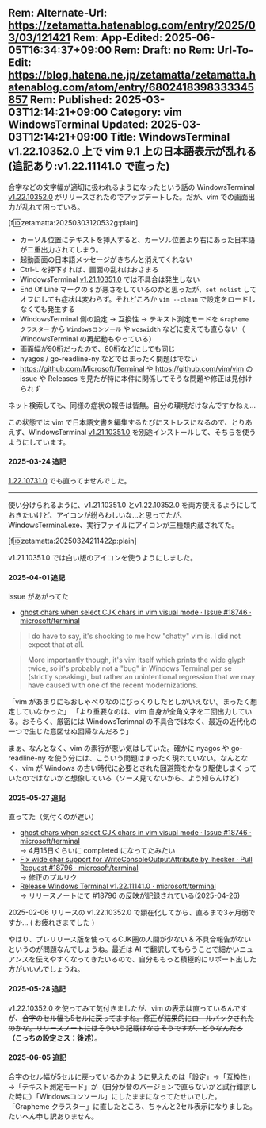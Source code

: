 Rem: Alternate-Url: https://zetamatta.hatenablog.com/entry/2025/03/03/121421
Rem: App-Edited: 2025-06-05T16:34:37+09:00
Rem: Draft: no
Rem: Url-To-Edit: https://blog.hatena.ne.jp/zetamatta/zetamatta.hatenablog.com/atom/entry/6802418398333345857
Rem: Published: 2025-03-03T12:14:21+09:00
Category: vim WindowsTerminal
Updated: 2025-03-03T12:14:21+09:00
Title: WindowsTerminal v1.22.10352.0 上で vim 9.1 上の日本語表示が乱れる (追記あり:v1.22.11141.0 で直った)
---
合字などの文字幅が適切に扱われるようになったという話の WindowsTerminal [v1.22.10352.0] がリリースされたのでアップデートした。だが、vim での画面出力が乱れて困っている。

[f:id:zetamatta:20250303120532g:plain]

- カーソル位置にテキストを挿入すると、カーソル位置より右にあった日本語が二重出力されてしまう。
- 起動画面の日本語メッセージがきちんと消えてくれない
- Ctrl-L を押下すれば、画面の乱れはおさまる
- WindowsTerminal [v1.21.10351.0] では不具合は発生しない
- End Of Line マークの `$` が悪さをしているのかと思ったが、`set nolist` してオフにしても症状は変わらず。それどころか `vim --clean` で設定をロードしなくても発生する
- WindowsTerminal 側の設定 → 互換性 → テキスト測定モードを `Grapheme クラスター` から `Windowsコンソール` や `wcswidth` などに変えても直らない（ WindowsTerminal の再起動もやっている）
- 画面幅が90桁だったので、80桁などにしても同じ
- nyagos / go-readline-ny などではまったく問題はでない
- https://github.com/Microsoft/Terminal や https://github.com/vim/vim の issue や Releases を見たが特に本件に関係してそうな問題や修正は見付けられず

ネット検索しても、同様の症状の報告は皆無。自分の環境だけなんですかねぇ…

この状態では vim で日本語文書を編集するたびにストレスになるので、とりあえず、WindowsTerminal [v1.21.10351.0] を別途インストールして、そちらを使うようにしています。

[v1.22.10352.0]: https://github.com/microsoft/terminal/releases/tag/v1.22.10352.0
[v1.21.10351.0]: https://github.com/microsoft/terminal/releases/tag/v1.21.10351.0

#### 2025-03-24 追記

[1.22.10731.0] でも直ってませんでした。

---

[1.22.10731.0]: https://github.com/microsoft/terminal/releases/tag/v1.22.10731.0

使い分けられるように、v1.21.10351.0 とv1.22.10352.0 を両方使えるようにしておきたいけど、アイコンが紛らわしいな…と思ってたが、WindowsTerminal.exe、実行ファイルにアイコンが三種類内蔵されてた。

[f:id:zetamatta:20250324211422p:plain]

v1.21.10351.0 では白い版のアイコンを使うようにしました。

#### 2025-04-01 追記

issue があがってた

- [ghost chars when select CJK chars in vim visual mode · Issue #18746 · microsoft/terminal](https://github.com/microsoft/terminal/issues/18746)

> I do have to say, it's shocking to me how "chatty" vim is. I did not expect that at all.  

> More importantly though, it's vim itself which prints the wide glyph twice, so it's probably not a "bug" in Windows Terminal per se (strictly speaking), but rather an unintentional regression that we may have caused with one of the recent modernizations. 

「vim があまりにもおしゃべりなのにびっくりしたとしかいえない。まったく想定していなかった」
「より重要なのは、vim 自身が全角文字を二回出力している。おそらく、厳密には WindowsTerimnal の不具合ではなく、最近の近代化の一つで生じた意図せぬ回帰なんだろう」

まぁ、なんとなく、vim の素行が悪い気はしていた。確かに nyagos や go-readline-ny を使う分には、こういう問題はまったく現れていない。なんとなく、vim が Windows の古い時代に必要とされた回避策をかなり駆使しまくっていたのではないかと想像している（ソース見てないから、よう知らんけど）

#### 2025-05-27 追記

直ってた（気付くのが遅い）

- [ghost chars when select CJK chars in vim visual mode · Issue #18746 · microsoft/terminal](https://github.com/microsoft/terminal/issues/18746)  
    → 4月15日くらいに completed になってたみたい
- [Fix wide char support for WriteConsoleOutputAttribute by lhecker · Pull Request #18796 · microsoft/terminal](https://github.com/microsoft/terminal/pull/18796)  
    → 修正のプルリク
- [Release Windows Terminal v1.22.11141.0 · microsoft/terminal](https://github.com/microsoft/terminal/releases/tag/v1.22.11141.0)  
    → リリースノートにて #18796 の反映が記録されている(2025-04-26)

2025-02-06 リリースの v1.22.10352.0 で顕在化してから、直るまで3ヶ月弱ですか…
( お疲れさまでした )

やはり、プレリリース版を使ってるCJK圏の人間が少ない &amp; 不具合報告がないというのが問題なんでしょうね。最近は AI で翻訳してもらうことで細かいニュアンスを伝えやすくなってきたいるので、自分ももっと積極的にリポート出した方がいいんでしょうね。

#### 2025-05-28 追記

v1.22.10352.0 を使ってみて気付きましたが、vim の表示は直っているんですが、~~合字のセル幅も5セルに戻ってますね。修正が結果的にロールバックされたのかな。リリースノートにはそういう記載はなさそうですが、どうなんだろ~~ __（こっちの設定ミス：後述）__。

#### 2025-06-05 追記

合字のセル幅が5セルに戻っているかのように見えたのは「設定」→「互換性」→「テキスト測定モード」が（自分が昔のバージョンで直らないかと試行錯誤した時に）「Windowsコンソール」にしたままになってたせいでした。「Grapheme クラスター」に直したところ、ちゃんと2セル表示になりました。たいへん申し訳ありません。